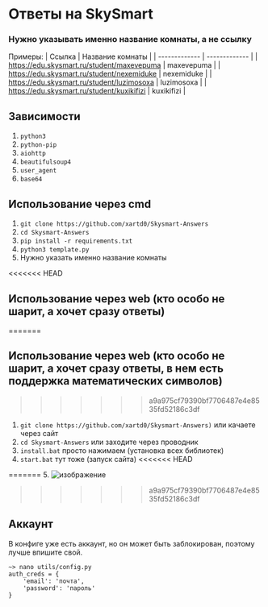 # Ответы на SkySmart

### Нужно указывать именно название комнаты, а не ссылку

Примеры:
| Ссылка | Название комнаты |
| ------------- | ------------- |
| https://edu.skysmart.ru/student/maxevepuma | maxevepuma |
| https://edu.skysmart.ru/student/nexemiduke | nexemiduke |
| https://edu.skysmart.ru/student/luzimosoxa | luzimosoxa |
| https://edu.skysmart.ru/student/kuxikifizi | kuxikifizi |

## Зависимости

1. `python3`
2. `python-pip`
3. `aiohttp`
4. `beautifulsoup4`
5. `user_agent`
5. `base64`

## Использование через cmd

1. `git clone https://github.com/xartd0/Skysmart-Answers`
2. `cd Skysmart-Answers`
3. `pip install -r requirements.txt`
4. `python3 template.py`
5. Нужно указать именно название комнаты

<<<<<<< HEAD
## Использование через web (кто особо не шарит, а хочет сразу ответы)
=======
## Использование через web (кто особо не шарит, а хочет сразу ответы, в нем есть поддержка математических символов)
>>>>>>> a9a975cf79390bf7706487e4e8535fd52186c3df

1. `git clone https://github.com/xartd0/Skysmart-Answers)` или качаете через сайт
2. `cd Skysmart-Answers` или заходите через проводник
3. `install.bat` просто нажимаем (установка всех библиотек)
4. `start.bat` тут тоже (запуск сайта)
<<<<<<< HEAD

=======
5. ![изображение](https://github.com/xartd0/Skysmart-Answers/assets/43171120/a2b509d1-549c-4107-b4d4-ce8c2d15a28b)
>>>>>>> a9a975cf79390bf7706487e4e8535fd52186c3df

## Аккаунт

В конфиге уже есть аккаунт, но он может быть заблокирован, поэтому лучше впишите свой.

```
~> nano utils/config.py
auth_creds = {
    'email': 'почта',
    'password': 'пароль'
}
```


